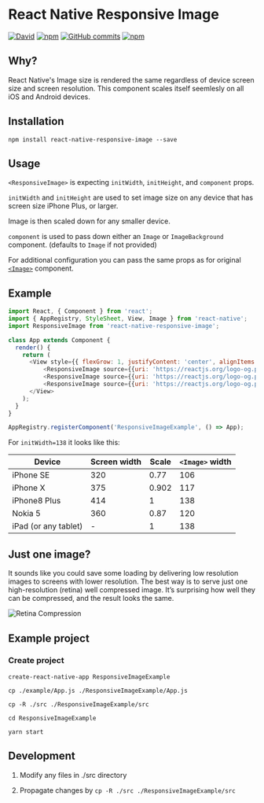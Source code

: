 # React Native Responsive Image

[![David](https://david-dm.org/dharmoslap/react-native-responsive-image.svg)](https://david-dm.org/dharmoslap/react-native-responsive-image)
[![npm](https://img.shields.io/npm/v/react-native-responsive-image.svg)](https://www.npmjs.com/package/react-native-responsive-image)
[![GitHub commits](https://img.shields.io/github/commits-since/dharmoslap/react-native-responsive-image/2.1.0.svg?maxAge=2592000)]()
[![npm](https://img.shields.io/npm/dt/react-native-responsive-image.svg?maxAge=2592000)](https://www.npmjs.com/package/react-native-responsive-image)

## Why?

React Native's Image size is rendered the same regardless of device screen size and screen resolution.
This component scales itself seemlesly on all iOS and Android devices.

## Installation

`npm install react-native-responsive-image --save`


## Usage


`<ResponsiveImage>` is expecting `initWidth`, `initHeight`, and `component` props.

`initWidth` and `initHeight` are used to set image size on any device that has screen size iPhone Plus, or larger.

Image is then scaled down for any smaller device.

`component` is used to pass down either an `Image` or `ImageBackground` component. (defaults to `Image` if not provided)


For additional configuration you can pass the same props as for original [`<Image>`](https://facebook.github.io/react-native/docs/image.html) component.



## Example

```javascript
import React, { Component } from 'react';
import { AppRegistry, StyleSheet, View, Image } from 'react-native';
import ResponsiveImage from 'react-native-responsive-image';

class App extends Component {
  render() {
    return (
      <View style={{ flexGrow: 1, justifyContent: 'center', alignItems: 'center', flexDirection: 'row' }}>
          <ResponsiveImage source={{uri: 'https://reactjs.org/logo-og.png'}} initWidth="138" initHeight="138" component={Image}/>
          <ResponsiveImage source={{uri: 'https://reactjs.org/logo-og.png'}} initWidth="138" initHeight="138" component={Image}/>
          <ResponsiveImage source={{uri: 'https://reactjs.org/logo-og.png'}} initWidth="138" initHeight="138" component={Image}/>
      </View>
    );
  }
}

AppRegistry.registerComponent('ResponsiveImageExample', () => App);
```


For `initWidth=138` it looks like this:

| Device               | Screen width | Scale | `<Image>` width |
|----------------------|--------------|-------|---------------|
| iPhone SE            | 320          | 0.77  | 106           |
| iPhone X             | 375          | 0.902 | 117           |
| iPhone8 Plus         | 414          | 1     | 138           |
| Nokia 5              | 360          | 0.87  | 120           |
| iPad (or any tablet) | -            | 1     | 138           |


## Just one image?

It sounds like you could save some loading by delivering low resolution images to screens with lower resolution. The best way is to serve just one high-resolution (retina) well compressed image. It’s surprising how well they can be compressed, and the result looks the same.

![Retina Compression](https://raw.githubusercontent.com/Dharmoslap/react-native-responsive-image/master/retina.png)


## Example project

### Create project

`create-react-native-app ResponsiveImageExample`

`cp ./example/App.js ./ResponsiveImageExample/App.js`

`cp -R ./src ./ResponsiveImageExample/src`

`cd ResponsiveImageExample`

`yarn start`

## Development

1. Modify any files in ./src directory

2. Propagate changes by `cp -R ./src ./ResponsiveImageExample/src`